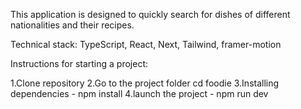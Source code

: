This application is designed to quickly search for dishes of different nationalities and their recipes.

Technical stack: TypeScript, React, Next, Tailwind, framer-motion

Instructions for starting a project:

1.Clone repository
2.Go to the project folder cd foodie
3.Installing dependencies - npm install
4.launch the project - npm run dev
